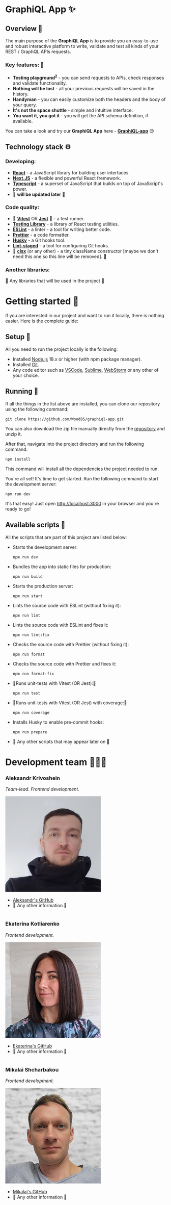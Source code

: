 # GraphiQL App ✨

## Overview 🔭

The main purpose of the **GraphiQL App** is to provide you an easy-to-use and robust interactive platform to write, validate and test all kinds of your REST / GraphQL APIs requests.

### Key features: 🔑

- **Testing playground<sup>2<sup>** - you can send requests to APIs, check responses and validate functionality.
- **Nothing will be lost** - all your previous requests will be saved in the history.
- **Handyman** - you can easily customize both the headers and the body of your query.
- **It's not the space shuttle** - simple and intuitive interface.
- **You want it, you got it** - you will get the API schema definition, if available.

You can take a look and try our **GraphiQL App** here - **[GraphiQL-app](https://develop--graphiql-reactive.netlify.app/)** 😊

## Technology stack ⚙️

### Developing:

- **[React](https://react.dev/)** - a JavaScript library for building user interfaces.
- **[Next.JS](https://nextjs.org/)** - a flexible and powerful React fremework.
- **[Typescript](https://www.typescriptlang.org/)** - a superset of JavaScript that builds on top of JavaScript's power.
- 🚧 **will be updated later** 🚧

### Code quality:

- 🚧 **[Vitest](https://vitest.dev/)** OR **[Jest](https://jestjs.io/)** 🚧 - a test runner.
- **[Testing Library](https://testing-library.com/)** - a library of React testing utilities.
- **[ESLint](https://eslint.org/)** - a linter - a tool for writing better code.
- **[Prettier](https://prettier.io/)** - a code formatter.
- **[Husky](https://github.com/typicode/husky#readme)** - a Git hooks tool.
- **[Lint-staged](https://github.com/okonet/lint-staged#readme)** - a tool for configuring Git hooks.
- 🚧 **[clsx](https://github.com/lukeed/clsx#readme)** (or any other) - a tiny className constructor [maybe we don't need this one so this line will be removed]. 🚧

### Another libraries:

🚧 Any libraries that will be used in the project 🚧

# Getting started 🚀

If you are interested in our project and want to run it locally, there is nothing easier. Here is the complete guide:

## Setup 🔧

All you need to run the project locally is the following:

- Installed [Node.js](https://nodejs.org/en/) 18.x or higher (with npm package manager).
- Installed [Git](https://git-scm.com/).
- Any code editor such as [VSCode](https://code.visualstudio.com/), [Sublime](https://www.sublimetext.com/), [WebStorm](https://www.jetbrains.com/webstorm/) or any other of your choice.

## Running 🏃

If all the things in the list above are installed, you can clone our repository using the following command:

```
git clone https://github.com/Wood85/graphiql-app.git
```

You can also download the zip file manually directly from the [repository](https://github.com/Wood85/graphiql-app.git) and unzip it.

After that, navigate into the project directory and run the following command:

```
npm install
```

This command will install all the dependencies the project needed to run.

You're all set! It's time to get started. Run the following command to start the development server:

```
npm run dev
```

It's that easy! Just open [http://localhost:3000](http://localhost:3000) in your browser and you're ready to go!

## Available scripts 📝

All the scripts that are part of this project are listed below:

- Starts the development server:

  ```
  npm run dev
  ```

- Bundles the app into static files for production:

  ```
  npm run build
  ```

- Starts the production server:

  ```
  npm run start
  ```

- Lints the source code with ESLint (without fixing it):

  ```
  npm run lint
  ```

- Lints the source code with ESLint and fixes it:

  ```
  npm run lint:fix
  ```

- Checks the source code with Prettier (without fixing it):

  ```
  npm run format
  ```

- Checks the source code with Prettier and fixes it:

  ```
  npm run format:fix
  ```

- 🚧Runs unit-tests with Vitest (OR Jest):🚧

  ```
  npm run test
  ```

- 🚧Runs unit-tests with Vitest (OR Jest) with coverage:🚧

  ```
  npm run coverage
  ```

- Installs Husky to enable pre-commit hooks:

  ```
  npm run prepare
  ```

- 🚧 Any other scripts that may appear later on 🚧

# Development team 👦👧👦

### **Aleksandr Krivoshein**

_Team-lead. Frontend development._

<img src="./src/assets/images/team/Aleksandr.png" alt="Aleksandr Krivoshein" width="300">

- [Aleksandr's GitHub](https://github.com/wood85)
- 🚧 Any other information 🚧

#

### **Ekaterina Kotliarenko**

_Frontend development._

<img src="./src/assets/images/team/Ekaterina.png" alt="Ekaterina Kotliarenko" width="300">

- [Ekaterina's GitHub](https://github.com/kagerka)
- 🚧 Any other information 🚧

#

### **Mikalai Shcharbakou**

_Frontend development._

<img src="./src/assets/images/team/Mikalai.png" alt="Mikalai Shcharbakou" width="300">

- [Mikalai's GitHub](https://github.com/doosterhere)
- 🚧 Any other information 🚧
